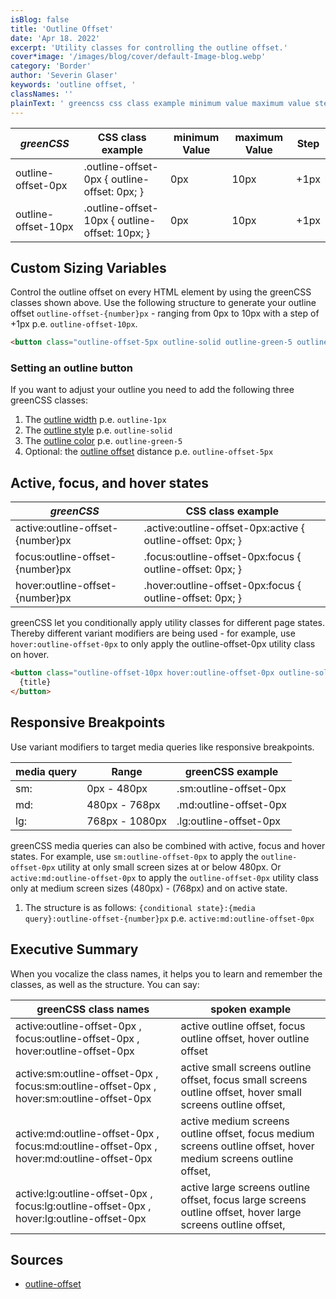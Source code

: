 ```yaml
---
isBlog: false
title: 'Outline Offset'
date: 'Apr 18. 2022'
excerpt: 'Utility classes for controlling the outline offset.'
cover*image: '/images/blog/cover/default-Image-blog.webp'
category: 'Border'
author: 'Severin Glaser'
keywords: 'outline offset, '
classNames: ''
plainText: ' greencss css class example minimum value maximum value step outline-offset-0px outline-offset-0px outline-offset: 0px; 0px 10px +1px outline-offset-10px outline-offset-10px outline-offset: 10px; 0px 10px +1px custom sizing variables control the outline offset on every html element by using the greencss classes shown above use the following structure to generate your outline offset `outline-offset number px` ranging from 0px to 10px with a step of +1px p e `outline-offset-10px`  setting an outline button if you want to adjust your outline you need to add the following three greencss classes: 1 the outline width docs outline-width p e `outline-1px` 2 the outline style docs outline-style p e `outline-solid` 3 the outline color docs outline-color p e `outline-green-5` 4 optional: the outline offset docs outline-offset distance p e `outline-offset-5px` active focus and hover states greencss css class example active:outline-offset number px active :outline-offset-0px:active outline-offset: 0px; focus:outline-offset number px focus :outline-offset-0px:focus outline-offset: 0px; hover:outline-offset number px hover :outline-offset-0px:focus outline-offset: 0px; greencss let you conditionally apply utility classes for different page states thereby different variant modifiers are being used for example use `hover:outline-offset-0px` to only apply the outline-offset-0px utility class on hover  responsive breakpoints use variant modifiers to target media queries like responsive breakpoints media query range greencss example sm: 0px 480px sm:outline-offset-0px md: 480px 768px md:outline-offset-0px lg: 768px 1080px lg:outline-offset-0px greencss media queries can also be combined with active focus and hover states for example use `sm:outline-offset-0px` to apply the `outline-offset-0px` utility at only small screen sizes at or below 480px or `active:md:outline-offset-0px` to apply the `outline-offset-0px` utility class only at medium screen sizes 480px 768px and on active state 1 the structure is as follows: ` conditional state : media query :outline-offset number px` p e `active:md:outline-offset-0px` executive summary when you vocalize the class names it helps you to learn and remember the classes as well as the structure you can say: greencss class names spoken example active:outline-offset-0px focus:outline-offset-0px hover:outline-offset-0px active outline offset focus outline offset hover outline offset active:sm:outline-offset-0px focus:sm:outline-offset-0px hover:sm:outline-offset-0px active small screens outline offset focus small screens outline offset hover small screens outline offset active:md:outline-offset-0px focus:md:outline-offset-0px hover:md:outline-offset-0px active medium screens outline offset focus medium screens outline offset hover medium screens outline offset active:lg:outline-offset-0px focus:lg:outline-offset-0px hover:lg:outline-offset-0px active large screens outline offset focus large screens outline offset hover large screens outline offset sources outline-offset https: developer mozilla org en-us docs web css outline-offset '
---
```


| _greenCSS_          | CSS class example                              | minimum Value | maximum Value | Step |
| ------------------- | ---------------------------------------------- | ------------- | ------------- | ---- |
| outline-offset-0px  | .outline-offset-0px { outline-offset: 0px; }   | 0px           | 10px          | +1px |
| outline-offset-10px | .outline-offset-10px { outline-offset: 10px; } | 0px           | 10px          | +1px |

## Custom Sizing Variables

Control the outline offset on every HTML element by using the greenCSS classes shown above. Use the following structure to generate your outline offset `outline-offset-{number}px` - ranging from 0px to 10px with a step of +1px p.e. `outline-offset-10px`.

```html
<button class="outline-offset-5px outline-solid outline-green-5 outline-1px text-30px">{title}</button>
```

### Setting an outline button

If you want to adjust your outline you need to add the following three greenCSS classes:

1. The [outline width](/docs/outline-width) p.e. `outline-1px`
2. The [outline style](/docs/outline-style) p.e. `outline-solid`
3. The [outline color](/docs/outline-color) p.e. `outline-green-5`
4. Optional: the [outline offset](/docs/outline-offset) distance p.e. `outline-offset-5px`

## Active, focus, and hover states

| _greenCSS_                       | CSS class example                                           |
| -------------------------------- | ----------------------------------------------------------- |
| active:outline-offset-{number}px | .active\:outline-offset-0px:active { outline-offset: 0px; } |
| focus:outline-offset-{number}px  | .focus\:outline-offset-0px:focus { outline-offset: 0px; }   |
| hover:outline-offset-{number}px  | .hover\:outline-offset-0px:focus { outline-offset: 0px; }   |

greenCSS let you conditionally apply utility classes for different page states. Thereby different variant modifiers are being used - for example, use `hover:outline-offset-0px` to only apply the outline-offset-0px utility class on hover.

```html
<button class="outline-offset-10px hover:outline-offset-0px outline-solid outline-green-5 outline-1px text-30px">
  {title}
</button>
```

## Responsive Breakpoints

Use variant modifiers to target media queries like responsive breakpoints.

| media query | Range          | greenCSS example       |
| ----------- | -------------- | ---------------------- |
| sm:         | 0px - 480px    | .sm:outline-offset-0px |
| md:         | 480px - 768px  | .md:outline-offset-0px |
| lg:         | 768px - 1080px | .lg:outline-offset-0px |

greenCSS media queries can also be combined with active, focus and hover states. For example, use `sm:outline-offset-0px` to apply the `outline-offset-0px` utility at only small screen sizes at or below 480px. Or `active:md:outline-offset-0px` to apply the `outline-offset-0px` utility class only at medium screen sizes (480px) - (768px) and on active state.

1. The structure is as follows: `{conditional state}:{media query}:outline-offset-{number}px` p.e. `active:md:outline-offset-0px`

## Executive Summary

When you vocalize the class names, it helps you to learn and remember the classes, as well as the structure. You can say:

| greenCSS class names                                                                     | spoken example                                                                                                  |
| ---------------------------------------------------------------------------------------- | --------------------------------------------------------------------------------------------------------------- |
| active:outline-offset-0px , focus:outline-offset-0px , hover:outline-offset-0px          | active outline offset, focus outline offset, hover outline offset                                               |
| active:sm:outline-offset-0px , focus:sm:outline-offset-0px , hover:sm:outline-offset-0px | active small screens outline offset, focus small screens outline offset, hover small screens outline offset,    |
| active:md:outline-offset-0px , focus:md:outline-offset-0px , hover:md:outline-offset-0px | active medium screens outline offset, focus medium screens outline offset, hover medium screens outline offset, |
| active:lg:outline-offset-0px , focus:lg:outline-offset-0px , hover:lg:outline-offset-0px | active large screens outline offset, focus large screens outline offset, hover large screens outline offset,    |

## Sources

- [outline-offset](https://developer.mozilla.org/en-US/docs/Web/CSS/outline-offset)
